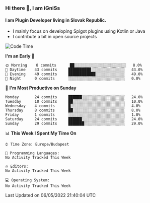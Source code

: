 ### Hi there 👋, I am iGniSs

#### I am Plugin Developer living in Slovak Republic.
- I mainly focus on developing Spigot plugins using Kotlin or Java
- I contribute a bit in open source projects

<!--START_SECTION:waka-->
![Code Time](http://img.shields.io/badge/Code%20Time-778%20hrs%2059%20mins-blue)

**I'm an Early 🐤** 

```text
🌞 Morning    8 commits      ██░░░░░░░░░░░░░░░░░░░░░░░   8.0% 
🌆 Daytime    43 commits     ██████████░░░░░░░░░░░░░░░   43.0% 
🌃 Evening    49 commits     ████████████░░░░░░░░░░░░░   49.0% 
🌙 Night      0 commits      ░░░░░░░░░░░░░░░░░░░░░░░░░   0.0%

```
📅 **I'm Most Productive on Sunday** 

```text
Monday       24 commits     ██████░░░░░░░░░░░░░░░░░░░   24.0% 
Tuesday      10 commits     ██░░░░░░░░░░░░░░░░░░░░░░░   10.0% 
Wednesday    4 commits      █░░░░░░░░░░░░░░░░░░░░░░░░   4.0% 
Thursday     8 commits      ██░░░░░░░░░░░░░░░░░░░░░░░   8.0% 
Friday       1 commits      ░░░░░░░░░░░░░░░░░░░░░░░░░   1.0% 
Saturday     24 commits     ██████░░░░░░░░░░░░░░░░░░░   24.0% 
Sunday       29 commits     ███████░░░░░░░░░░░░░░░░░░   29.0%

```


📊 **This Week I Spent My Time On** 

```text
⌚︎ Time Zone: Europe/Budapest

💬 Programming Languages: 
No Activity Tracked This Week

🔥 Editors: 
No Activity Tracked This Week

💻 Operating System: 
No Activity Tracked This Week

```


 Last Updated on 06/05/2022 21:40:04 UTC
<!--END_SECTION:waka-->